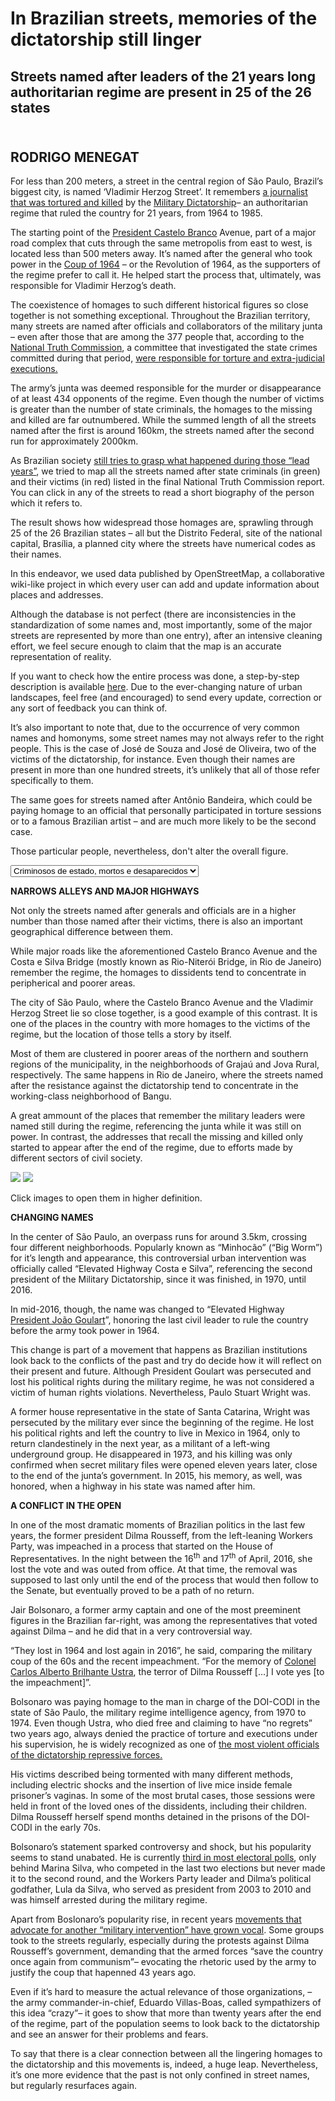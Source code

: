 <!doctype=html>
<html>
  <head>
    <meta charset="UTF-8">
    <meta name="viewport" content="width=device-width, initial-scale=1.0">
    <link href="https://fonts.googleapis.com/css?family=Cabin|Inconsolata|Nunito|Nunito+Sans|Pacifico|Quicksand|Roboto|Rubik|VT323" rel="stylesheet"/>
    <link rel="stylesheet" href="https://unpkg.com/leaflet@1.0.3/dist/leaflet.css" integrity="sha512-07I2e+7D8p6he1SIM+1twR5TIrhUQn9+I6yjqD53JQjFiMf8EtC93ty0/5vJTZGF8aAocvHYNEDJajGdNx1IsQ==" crossorigin=""/>
    <script src="https://unpkg.com/leaflet@1.0.3/dist/leaflet.js" integrity="sha512-A7vV8IFfih/D732iSSKi20u/ooOfj/AGehOKq0f4vLT1Zr2Y+RX7C+w8A1gaSasGtRUZpF/NZgzSAu4/Gc41Lg==" crossorigin=""></script>
    <script src="https://code.jquery.com/jquery-2.1.1.min.js"></script>
    <link rel="stylesheet" type="text/css" href="style.css"/>
    <title>In Brazilian streets, memories of the dictatorship still linger</title>
  </head>
  <body>
  <div id = header>
    <h1 class='top-header'>In Brazilian streets, memories of the dictatorship still linger </h1>
    <h2 class='linha-fina'>Streets named after leaders of the 21 years long authoritarian regime are present in 25 of the 26 states</h2>
    <h2 class ='author'><br>RODRIGO MENEGAT</h2>
  </div>
  <div id=textblock>
    <p>For less than 200 meters, a street in the central region of S&atilde;o Paulo, Brazil&rsquo;s biggest city, is named &lsquo;Vladimir Herzog Street&rsquo;. It remembers <a href = "https://en.wikipedia.org/wiki/Vladimir_Herzog" target="_blank">a journalist that was tortured and killed</a> by the <a href="https://en.wikipedia.org/wiki/Brazilian_military_government" target="_blank">Military Dictatorship</a>&ndash; an authoritarian regime that ruled the country for 21 years, from 1964 to 1985.</p>
    <p>The starting point of the <a href="https://en.wikipedia.org/wiki/Humberto_de_Alencar_Castelo_Branco" target="_blank">President Castelo Branco</a> Avenue, part of a major road complex that cuts through the same metropolis from east to west, is located less than 500 meters away. It&rsquo;s named after the general who took power in the <a href="https://en.wikipedia.org/wiki/1964_Brazilian_coup_d%27%C3%A9tat" target="_blank">Coup of 1964</a> &ndash; or the Revolution of 1964, as the supporters of the regime prefer to call it. He helped start the process that, ultimately, was responsible for Vladimir Herzog&rsquo;s death.</p>
    <p>The coexistence of homages to such different historical figures so close together is not something exceptional. Throughout the Brazilian territory, many streets are named after officials and collaborators of the military junta – even after those that are among the 377 people that, according to the <a href="https://en.wikipedia.org/wiki/National_Truth_Commission" target="_blank">National Truth Commission</a>, a committee that investigated the state crimes committed during that period, <a href="https://www.nytimes.com/2014/12/11/world/americas/torture-report-on-brazilian-dictatorship-is-released.html" target="_blank">were responsible for torture and extra-judicial executions.</a></p>
    <p>The army&rsquo;s junta was deemed responsible for the murder or disappearance of at least 434 opponents of the regime. Even though the number of victims is greater than the number of state criminals, the homages to the missing and killed are far outnumbered. While the summed length of all the streets named after the first is around 160km, the streets named after the second run for approximately 2000km.
    <p>As Brazilian society <a href="https://www.economist.com/news/americas/21636059-investigation-human-rights-abuses-names-culprits-far-too-late-final-reckoning" target="_blank">still tries to grasp what happened during those &ldquo;lead years&rdquo;</a>, we tried to map all the streets named after state criminals (in green) and their victims (in red) listed in the final National Truth Commission report. You can click in any of the streets to read a short biography of the person which it refers to.</p>
    <p>The result shows how widespread those homages are, sprawling through 25 of the 26 Brazilian states &ndash; all but the Distrito Federal, site of the national capital, Bras&iacute;lia, a planned city where the streets have numerical codes as their names.</p>
    <p>In this endeavor, we used data published by OpenStreetMap, a collaborative wiki-like project in which every user can add and update information about places and addresses.&nbsp;</p>
    <p>Although the database is not perfect (there are inconsistencies in the standardization of some names and, most importantly, some of the major streets are represented by more than one entry), after an intensive cleaning effort, we feel secure enough to claim that the map is an accurate representation of reality.</p>
    <p>If you want to check how the entire process was done, a step-by-step description is available <a href="https://github.com/RodrigoMenegat/studio-projects/tree/master/code/brazil-dictatorship-streets" target="_blank"> here</a>. Due to the ever-changing nature of urban landscapes, feel free (and encouraged) to send every update, correction or any sort of feedback you can think of.</p>
    <p>It&rsquo;s also important to note that, due to the occurrence of very common names and homonyms, some street names may not always refer to the right people. This is the case of Jos&eacute; de Souza and Jos&eacute; de Oliveira, two of the victims of the dictatorship, for instance. Even though their names are present in more than one hundred streets, it&rsquo;s unlikely that all of those refer specifically to them.</p>
    <p>The same goes for streets named after Ant&ocirc;nio Bandeira, which could be paying homage to an official that personally participated in torture sessions or to a famous Brazilian artist &ndash; and are much more likely to be the second case.</p>
    <p>Those particular people, nevertheless, don't alter the overall figure.</p>
    </div>
        <select id="select-menu">            
             <option value="0">Criminosos de estado, mortos e desaparecidos</option>
             <option value="1">Mortos e desaparecidos</option>
             <option value="2">Criminosos do estado</option>
     </select>
<div id='map'></div>
<script type="text/javascript" src="streets.js"></script>
<script type="text/javascript">

  var map = L.map('map').setView([-15.530552, -47.876554], 4);

  L.tileLayer('https://api.tiles.mapbox.com/v4/{id}/{z}/{x}/{y}.png?access_token=pk.eyJ1IjoibWFwYm94IiwiYSI6ImNpejY4NXVycTA2emYycXBndHRqcmZ3N3gifQ.rJcFIG214AriISLbB6B5aw', {
    minZoom: 3,
    maxZoom: 18,
    attribution: 'Map data &copy; <a href="http://openstreetmap.org">OpenStreetMap</a> contributors, ' +
      '<a href="http://creativecommons.org/licenses/by-sa/2.0/">CC-BY-SA</a>, ' +
      'Imagery © <a href="http://mapbox.com">Mapbox</a>',
    id: 'mapbox.light'
  }).addTo(map);

  // control that shows state info on hover
  var info = L.control();

  info.onAdd = function (map) {
    this._div = L.DomUtil.create('div', 'info');
    this.update();
    return this._div;
  };

  info.update = function (props) {
    this._div.innerHTML = '<h2>Nas ruas do Brasil, a ditadura ainda vive</h2>' + "43 anos depois do golpe militar que suspendeu a democracia no país<br>por duas décadas, ruas nomeadas em homenagem aos criminosos do<br>regime, em verde, são muito mais comuns do que as que fazem referência<br>aos mortos e desaparecidos, representadas em vermelho.<br>" + (props ?
      '<br><b>' + props.name + '</b><br />CIDADE: ' + props.city  
            : '<br>Clique em uma rua para aprender sobre o homenageado');
  };

  info.addTo(map);

  function style(feature) {
    return {
      weight: 3,
      opacity: 0.9,
      color: feature.properties.color,
      dashArray: '0',
      fillOpacity: 1,
      fillColor: 'None'
    };
  }

  function highlightFeature(e) {
    var layer = e.target;

    layer.setStyle({
      weight: 5,
      color: '#666',
      dashArray: '',
      fillOpacity: 0.7
    });

    if (!L.Browser.ie && !L.Browser.opera && !L.Browser.edge) {
      layer.bringToFront();
    }

    info.update(layer.feature.properties);
  }
  function updateArticle(e) {
    var layer = e.target;
    var props = layer.feature.properties;
    var articleDIV = document.getElementById("articlePlace");
    articleDIV.innerHTML = props.article
  }

  var geojson;

  function resetHighlight(e) {
    geojson.resetStyle(e.target);
    info.update();
  }

//  function zoomToFeature(e) {
//    map.fitBounds(e.target.getBounds());
//  }

  function onEachFeature(feature, layer) {
    layer.on({
      mouseover: highlightFeature,
      mouseout: resetHighlight,
      click: layer.bindPopup("<b>" + feature.properties.name + "</b><br>" +
      feature.properties.desc)
    });
  }

  geojson = L.geoJson(streets, {
    style: style,
    onEachFeature: onEachFeature
  }).addTo(map);

  </script>
  <script>
  $(document).ready(function () {
// this entire function Controls everything for the drop down menu
// you need to figure out how to change the text  
      $('#select-menu').change(function () {
    var selectedGroup = $('#select-menu').val();
    
    geojson.eachLayer(function (layer) {
      if (selectedGroup == 0)
        {
          map.addLayer(layer);
        } else if (layer.feature.properties.code != selectedGroup) {
      // If the layer's id is different from the selected one, remove it from the map
      map.removeLayer(layer);
        }
        else {
      // Otherwise add it do the map
      map.addLayer(layer);
        }
    });

  });
  });
</script>
  <div id=textblock>
    <p><strong>NARROWS ALLEYS AND MAJOR HIGHWAYS</strong></p>
    <p>Not only the streets named after generals and officials are in a higher number than those named after their victims, there is also an important geographical difference between them.</p>
    <p>While major roads like the aforementioned Castelo Branco Avenue and the Costa e Silva Bridge (mostly known as Rio-Niter&oacute;i Bridge, in Rio de Janeiro) remember the regime, the homages to dissidents tend to concentrate in peripherical and poorer areas.</p>
    <p>The city of S&atilde;o Paulo, where the Castelo Branco Avenue and the Vladimir Herzog Street lie so close together, is a good example of this contrast. It is one of the places in the country with more homages to the victims of the regime, but the location of those tells a story by itself.</p>
    <p>Most of them are clustered in poorer areas of the northern and southern regions of the municipality, in the neighborhoods of Graja&uacute; and Jova Rural, respectively. The same happens in Rio de Janeiro, where the streets named after the resistance against the dictatorship tend to concentrate in the working-class neighborhood of Bangu.</p>
    <p>A great ammount of the places that remember the military leaders were named still during the regime, referencing the junta while it was still on power. In contrast, the addresses that recall the missing and killed only started to appear after the end of the regime, due to efforts made by different sectors of civil society.</p>
    <a href="sp-big.jpg" target="_blank"><img src="sp.jpg"></a>
    <a href="rj-big.jpg" target="_blank"><img src="rj.jpg"></a>
    <p class = legend>Click images to open them in higher definition.</p>
    <p><strong>CHANGING NAMES</strong></p>
    <p>In the center of S&atilde;o Paulo, an overpass runs for around 3.5km, crossing four different neighborhoods. Popularly known as &ldquo;Minhoc&atilde;o&rdquo; (&ldquo;Big Worm&rdquo;) for it&rsquo;s length and appearance, this controversial urban intervention was officially called &ldquo;Elevated Highway Costa e Silva&rdquo;, referencing the second president of the Military Dictatorship, since it was finished, in 1970, until 2016.</p>
    <p>In mid-2016, though, the name was changed to &ldquo;Elevated Highway <a href="https://en.wikipedia.org/wiki/Jo%C3%A3o_Goulart" target="_blank">President Jo&atilde;o Goulart</a>&rdquo;, honoring the last civil leader to rule the country before the army took power in 1964.</p>
    <p>This change is part of a movement that happens as Brazilian institutions look back to the conflicts of the past and try do decide how it will reflect on their present and future. Although President Goulart was persecuted and lost his political rights during the military regime, he was not considered a victim of human rights violations. Nevertheless, Paulo Stuart Wright was.</p>
    <p>A former house representative in the state of Santa Catarina, Wright was persecuted by the military ever since the beginning of the regime. He lost his political rights and left the country to live in Mexico in 1964, only to return clandestinely in the next year, as a militant of a left-wing underground group. He disappeared in 1973, and his killing was only confirmed when secret military files were opened eleven years later, close to the end of the junta&rsquo;s government. In 2015, his memory, as well, was honored, when a highway in his state was named after him.</p>
    <p><strong>A CONFLICT IN THE OPEN</strong></p>
    <p>In one of the most dramatic moments of Brazilian politics in the last few years, the former president Dilma Rousseff, from the left-leaning Workers Party, was impeached in a process that started on the House of Representatives. In the night between the 16<sup>th</sup> and 17<sup>th</sup> of April, 2016, she lost the vote and was outed from office. At that time, the removal was supposed to last only until the end of the process that would then follow to the Senate, but eventually proved to be a path of no return.</p>
    <p>Jair Bolsonaro, a former army captain and one of the most preeminent figures in the Brazilian far-right, was among the representatives that voted against Dilma &ndash; and he did that in a very controversial way.</p>
    <p>&ldquo;They lost in 1964 and lost again in 2016&rdquo;, he said, comparing the military coup of the 60s and the recent impeachment. &ldquo;For the memory of <a href="https://en.wikipedia.org/wiki/Carlos_Alberto_Brilhante_Ustra" target="_blank">Colonel Carlos Alberto Brilhante Ustra</a>, the terror of Dilma Rousseff [&hellip;] I vote yes [to the impeachment]&rdquo;.</p>
    <p>Bolsonaro was paying homage to the man in charge of the DOI-CODI in the state of S&atilde;o Paulo, the military regime intelligence agency, from 1970 to 1974. Even though Ustra, who died free and claiming to have &ldquo;no regrets&rdquo; two years ago, always denied the practice of torture and executions under his supervision, he is widely recognized as one of <a href="http://www.bbc.com/news/world-latin-america-34546418" target="_blank">the most violent officials of the dictatorship repressive forces.</a></p>
    <p>His victims described being tormented with many different methods, including electric shocks and the insertion of live mice inside female prisoner&rsquo;s vaginas. In some of the most brutal cases, those sessions were held in front of the loved ones of the dissidents, including their children. Dilma Rousseff herself spend months detained in the prisons of the DOI-CODI in the early 70s.</p>
    <p>Bolsonaro&rsquo;s statement sparked controversy and shock, but his popularity seems to stand unabated. He is currently <a href="http://plus55.com/brazil-politics/2017/05/lula-bolsonaro-front-polls-2018-elections" target="_blank">third in most electoral polls</a>, only behind Marina Silva, who competed in the last two elections but never made it to the second round, and the Workers Party leader and Dilma&rsquo;s political godfather, Lula da Silva, who served as president from 2003 to 2010 and was himself arrested during the military regime.</p>
    <p>Apart from Boslonaro&rsquo;s popularity rise, in recent years <a href="https://www.nytimes.com/2016/05/03/opinion/in-brazil-a-new-nostalgia-for-military-dictatorship.html" target="_blank">movements that advocate for another &ldquo;military intervention&rdquo; have grown vocal</a>. Some groups took to the streets regularly, especially during the protests against Dilma Rousseff&rsquo;s government, demanding that the armed forces &ldquo;save the country once again from communism&rdquo;&ndash; evocating the rhetoric used by the army to justify the coup that hapenned 43 years ago.</p>
    <p>Even if it&rsquo;s hard to measure the actual relevance of those organizations, &ndash; the army commander-in-chief, Eduardo Villas-Boas, called sympathizers of this idea &ldquo;crazy&rdquo;&ndash; it goes to show that more than twenty years after the end of the regime, part of the population seems to look back to the dictatorship and see an answer for their problems and fears.</p>
    <p>To say that there is a clear connection between all the lingering homages to the dictatorship and this movements is, indeed, a huge leap. Nevertheless, it&rsquo;s one more evidence that the past is not only confined in street names, but regularly resurfaces again.</p>
    </div>
</body>
</html>